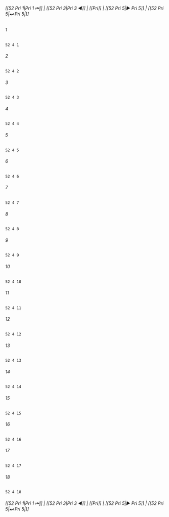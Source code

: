 
###### [[52 Pri 1|Pri 1 ⏮]] | [[52 Pri 3|Pri 3 ◀]] | [[Pri]] | [[52 Pri 5|▶ Pri 5]] | [[52 Pri 5|⏭ Pri 5|]]

###### 1
``` verse
52 4 1 
```
###### 2
``` verse
52 4 2 
```
###### 3
``` verse
52 4 3 
```
###### 4
``` verse
52 4 4 
```
###### 5
``` verse
52 4 5 
```
###### 6
``` verse
52 4 6 
```
###### 7
``` verse
52 4 7 
```
###### 8
``` verse
52 4 8 
```
###### 9
``` verse
52 4 9 
```
###### 10
``` verse
52 4 10 
```
###### 11
``` verse
52 4 11 
```
###### 12
``` verse
52 4 12 
```
###### 13
``` verse
52 4 13 
```
###### 14
``` verse
52 4 14 
```
###### 15
``` verse
52 4 15 
```
###### 16
``` verse
52 4 16 
```
###### 17
``` verse
52 4 17 
```
###### 18
``` verse
52 4 18 
```

###### [[52 Pri 1|Pri 1 ⏮]] | [[52 Pri 3|Pri 3 ◀]] | [[Pri]] | [[52 Pri 5|▶ Pri 5]] | [[52 Pri 5|⏭ Pri 5|]]

